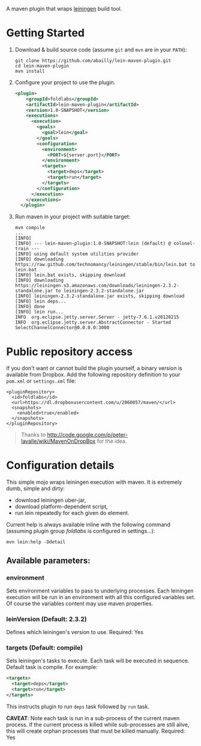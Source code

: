 A maven plugin that wraps [leiningen](https://github.com/technomancy/leiningen) build tool. 

# Getting Started

1. Download & build source code (assume `git` and `mvn` are in your `PATH`):

    ```
    git clone https://github.com/abailly/lein-maven-plugin.git
    cd lein-maven-plugin
    mvn install
    ```

2. Configure your project to use the plugin. 

    ```xml
    <plugin>
        <groupId>foldlabs</groupId>
        <artifactId>lein-maven-plugin</artifactId>
        <version>1.0-SNAPSHOT</version>
        <executions>
          <execution>
            <goals>
              <goal>lein</goal>
            </goals>
            <configuration>
              <environment>
                <PORT>${server.port}</PORT>
              </environment>
              <targets>
                <target>deps</target>
                <target>run</target>
              </targets>
            </configuration>
          </execution>
        </executions>
      </plugin>
    ```
    
3. Run maven in your project with suitable target:
     
     ```
     mvn compile
     ...
     [INFO]
     [INFO] --- lein-maven-plugin:1.0-SNAPSHOT:lein (default) @ colonel-train ---
     [INFO] using default system utilities provider
     [INFO] downloading https://raw.github.com/technomancy/leiningen/stable/bin/lein.bat to lein.bat
     [INFO] lein.bat exists, skipping download
     [INFO] downloading https://leiningen.s3.amazonaws.com/downloads/leiningen-2.3.2-standalone.jar to leiningen-2.3.2-standalone.jar
     [INFO] leiningen-2.3.2-standalone.jar exists, skipping download
     [INFO] lein deps...
     [INFO] done
     [INFO] lein run...
     INFO  org.eclipse.jetty.server.Server - jetty-7.6.1.v20120215
     INFO  org.eclipse.jetty.server.AbstractConnector - Started SelectChannelConnector@0.0.0.0:3000
     ```

# Public repository access

If you don't want or cannot build the plugin yourself, a binary version is available from Dropbox. 
Add the following repository definition to your `pom.xml` or `settings.xml` file:

```
<pluginRepository>
  <id>foldlabs</id>
  <url>https://dl.dropboxusercontent.com/u/2060057/maven/</url>
  <snapshots>
    <enabled>true</enabled>
  </snapshots>
</pluginRepository>
```

> Thanks to http://code.google.com/p/peter-lavalle/wiki/MavenOnDropBox for the idea.

# Configuration details

This simple mojo wraps leiningen execution with maven. It is extremely dumb,
simple and dirty:

- download leiningen uber-jar,
- download platform-dependent script,
- run lein <args> repeatedly for each given do element.

Current help is always available inline with the following command (assuming plugin group *foldlabs* is configured in settings...):

```
mvn lein:help -Ddetail
```

## Available parameters:

### environment

Sets environment variables to pass to underlying processes.
Each leiningen execution will be run in an environment with all this
configured variables set. Of course the variables content may use maven
properties.

### leinVersion (Default: 2.3.2)

Defines which leiningen's version to use.
Required: Yes

### targets (Default: compile)

Sets leiningen's tasks to execute.
Each task will be executed in sequence. Default task is compile. For
example:

```xml
<targets>
  <target>deps</target>
  <target>run</target>
</targets>
```

This instructs plugin to run `deps` task followed by `run` task.

**CAVEAT**: Note each task is run in a sub-process of the current maven
process. If the current process is killed while sub-processes are still
alive, this will create orphan processes that must be killed manually.
Required: Yes
